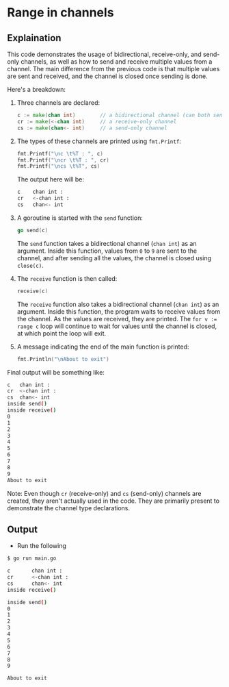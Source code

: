 # Range in channels

## Explaination

This code demonstrates the usage of bidirectional, receive-only, and send-only channels, as well as how to send and receive multiple values from a channel. The main difference from the previous code is that multiple values are sent and received, and the channel is closed once sending is done.

Here's a breakdown:

1. Three channels are declared:

   ```go
   c := make(chan int)        // a bidirectional channel (can both send and receive)
   cr := make(<-chan int)     // a receive-only channel
   cs := make(chan<- int)     // a send-only channel
   ```

2. The types of these channels are printed using `fmt.Printf`:

   ```go
   fmt.Printf("\nc \t%T : ", c)
   fmt.Printf("\ncr \t%T : ", cr)
   fmt.Printf("\ncs \t%T", cs)
   ```

   The output here will be:

   ```bash
   c 	chan int : 
   cr 	<-chan int : 
   cs 	chan<- int
   ```

3. A goroutine is started with the `send` function:

   ```go
   go send(c)
   ```

   The `send` function takes a bidirectional channel (`chan int`) as an argument. Inside this function, values from `0` to `9` are sent to the channel, and after sending all the values, the channel is closed using `close(c)`.

4. The `receive` function is then called:

   ```go
   receive(c)
   ```

   The `receive` function also takes a bidirectional channel (`chan int`) as an argument. Inside this function, the program waits to receive values from the channel. As the values are received, they are printed. The `for v := range c` loop will continue to wait for values until the channel is closed, at which point the loop will exit.

5. A message indicating the end of the main function is printed:

   ```go
   fmt.Println("\nAbout to exit")
   ```

Final output will be something like:

```bash
c 	chan int : 
cr 	<-chan int : 
cs 	chan<- int
inside send()
inside receive()
0
1
2
3
4
5
6
7
8
9
About to exit
```

Note: Even though `cr` (receive-only) and `cs` (send-only) channels are created, they aren't actually used in the code. They are primarily present to demonstrate the channel type declarations.

## Output

- Run the following

```bash
$ go run main.go

c       chan int : 
cr      <-chan int : 
cs      chan<- int
inside receive()

inside send()
0
1
2
3
4
5
6
7
8
9

About to exit
```
